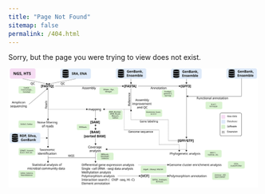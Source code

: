 ```yaml
---
title: "Page Not Found"
sitemap: false
permalink: /404.html
---
```


Sorry, but the page you were trying to view does not exist.

<img src='/images/test.svg' width='500px'>